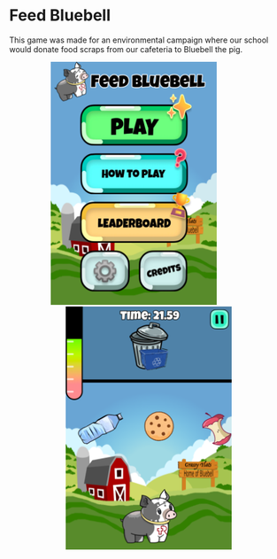 # Feed Bluebell

This game was made for an environmental campaign where our school would donate food scraps from our cafeteria to Bluebell the pig.

<p align="center">
    <img src="docs/images/titleScreen.png" width=300/>
    <img src="data:image/png;base64,iVBORw0KGgoAAAANSUhEUgAAADIAAAAyCAQAAAC0NkA6AAAALElEQVR42u3NMQEAAAwCoNm/9DL4eEEBcgORSCQSiUQikUgkEolEIpFIJJ0HCt8AM0IRFnUAAAAASUVORK5CYII=" width=50px>
    <img src="docs/images/gameplay.png" width=300/>
</p>
